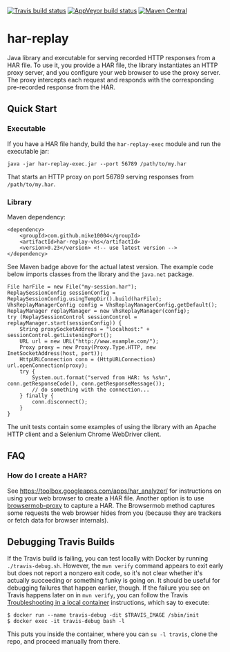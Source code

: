 [![Travis build status](https://travis-ci.org/mike10004/har-replay.svg?branch=master)](https://travis-ci.org/mike10004/har-replay)
[![AppVeyor build status](https://ci.appveyor.com/api/projects/status/tfhj96elsi8ytf82?svg=true)](https://ci.appveyor.com/project/mike10004/har-replay)
[![Maven Central](https://img.shields.io/maven-central/v/com.github.mike10004/har-replay.svg)](https://repo1.maven.org/maven2/com/github/mike10004/har-replay/)

har-replay
==========

Java library and executable for serving recorded HTTP responses from a HAR 
file. To use it, you provide a HAR file, the library instantiates an HTTP
proxy server, and you configure your web browser to use the proxy server. 
The proxy intercepts each request and responds with the corresponding 
pre-recorded response from the HAR.

Quick Start
-----------

### Executable

If you have a HAR file handy, build the `har-replay-exec` module and run the
executable jar: 

    java -jar har-replay-exec.jar --port 56789 /path/to/my.har

That starts an HTTP proxy on port 56789 serving responses from `/path/to/my.har`.

### Library

Maven dependency:

    <dependency>
        <groupId>com.github.mike10004</groupId>
        <artifactId>har-replay-vhs</artifactId>
        <version>0.23</version> <!-- use latest version -->
    </dependency>

See Maven badge above for the actual latest version. The example code below
imports classes from the library and the `java.net` package.

    File harFile = new File("my-session.har");
    ReplaySessionConfig sessionConfig = ReplaySessionConfig.usingTempDir().build(harFile);
    VhsReplayManagerConfig config = VhsReplayManagerConfig.getDefault();
    ReplayManager replayManager = new VhsReplayManager(config);
    try (ReplaySessionControl sessionControl = replayManager.start(sessionConfig)) {
        String proxySocketAddress = "localhost:" + sessionControl.getListeningPort();
        URL url = new URL("http://www.example.com/");
        Proxy proxy = new Proxy(Proxy.Type.HTTP, new InetSocketAddress(host, port));
        HttpURLConnection conn = (HttpURLConnection) url.openConnection(proxy);
        try {
            System.out.format("served from HAR: %s %s%n", conn.getResponseCode(), conn.getResponseMessage());
            // do something with the connection...
        } finally {
            conn.disconnect();
        }
    }

The unit tests contain some examples of using the library with an Apache HTTP 
client and a Selenium Chrome WebDriver client. 

FAQ
---

### How do I create a HAR?

See https://toolbox.googleapps.com/apps/har_analyzer/ for instructions on using
your web browser to create a HAR file. Another option is to use 
[browsermob-proxy](https://github.com/lightbody/browsermob-proxy) to capture a
HAR. The Browsermob method captures some requests the web browser hides from you
(because they are trackers or fetch data for browser internals).

Debugging Travis Builds
-----------------------

If the Travis build is failing, you can test locally with Docker by running 
`./travis-debug.sh`. However, the `mvn verify` command appears to exit early 
but does not report a nonzero exit code, so it's not clear whether it's 
actually succeeding or something funky is going on. It should be useful for 
debugging failures that happen earlier, though. If the failure you see on 
Travis happens later on in `mvn verify`, you can follow the Travis
[Troubleshooting in a local container](https://docs.travis-ci.com/user/common-build-problems/)
instructions, which say to execute:

    $ docker run --name travis-debug -dit $TRAVIS_IMAGE /sbin/init
    $ docker exec -it travis-debug bash -l 

This puts you inside the container, where you can `su -l travis`, clone the 
repo, and proceed manually from there.
